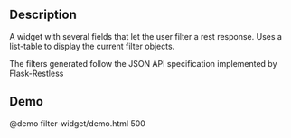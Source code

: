 <!--
@module {can.Component} filter-widget <filter-widget />
@parent spectre.components
@group filter-widget.props Properties
@link http://jsonapi.org/format/#fetching-filtering JSON-API
-->

## Description

A widget with several fields that let the user filter a rest response. Uses a list-table to display the current filter objects.

The filters generated follow the JSON API specification implemented by Flask-Restless

## Demo

@demo filter-widget/demo.html 500
